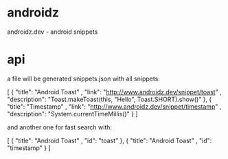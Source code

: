 # androidz
androidz.dev - android snippets 


# api
a file will be generated snippets.json with all snippets:

[
    {
        "title": "Android Toast" ,
        "link": "http://www.androidz.dev/snippet/toast" ,
        "description": "Toast.makeToast(this, \"Hello\", Toast.SHORT).show()"
    },
    {
        "title": "Timestamp" ,
        "link": "http://www.androidz.dev/snippet/timestamp" ,
        "description": "System.currentTimeMillis()"
    }
]

and another one for fast search with:

[
    {
        "title": "Android Toast" ,
        "id": "toast"
    },
    {
        "title": "Android Toast" ,
        "id": "timestamp"
    }
]

